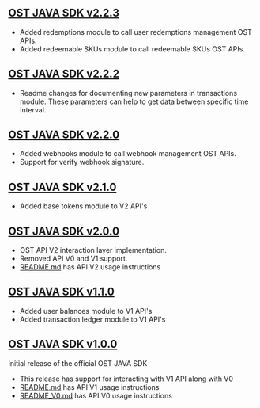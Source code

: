 [OST JAVA SDK v2.2.3](https://github.com/ostdotcom/ost-sdk-java/tree/v2.2.3)
---

* Added redemptions module to call user redemptions management OST APIs.
* Added redeemable SKUs module to call redeemable SKUs OST APIs.

[OST JAVA SDK v2.2.2](https://github.com/ostdotcom/ost-sdk-java/tree/v2.2.2)
---

* Readme changes for documenting new parameters in transactions module. These parameters can help to 
get data between specific time interval.

[OST JAVA SDK v2.2.0](https://github.com/ostdotcom/ost-sdk-java/tree/v2.2.0)
---

* Added webhooks module to call webhook management OST APIs.
* Support for verify webhook signature.

[OST JAVA SDK v2.1.0](https://github.com/ostdotcom/ost-sdk-java/tree/v2.1.0)
---

* Added base tokens module to V2 API's

[OST JAVA SDK v2.0.0](https://github.com/ostdotcom/ost-sdk-java/tree/v2.0.0)
---

* OST API V2 interaction layer implementation.
* Removed API V0 and V1 support.
* [README.md](README.md) has API V2 usage instructions

[OST JAVA SDK v1.1.0](https://github.com/ostdotcom/ost-sdk-java/tree/v1.1.0)
---

* Added user balances module to V1 API's
* Added transaction ledger module to V1 API's

[OST JAVA SDK v1.0.0](https://github.com/ostdotcom/ost-sdk-java/tree/v1.0.0)
---

Initial release of the official OST JAVA SDK<br />
* This release has support for interacting with V1 API along with V0
* [README.md](README.md) has API V1 usage instructions
* [README_V0.md](README.md) has API V0 usage instructions
